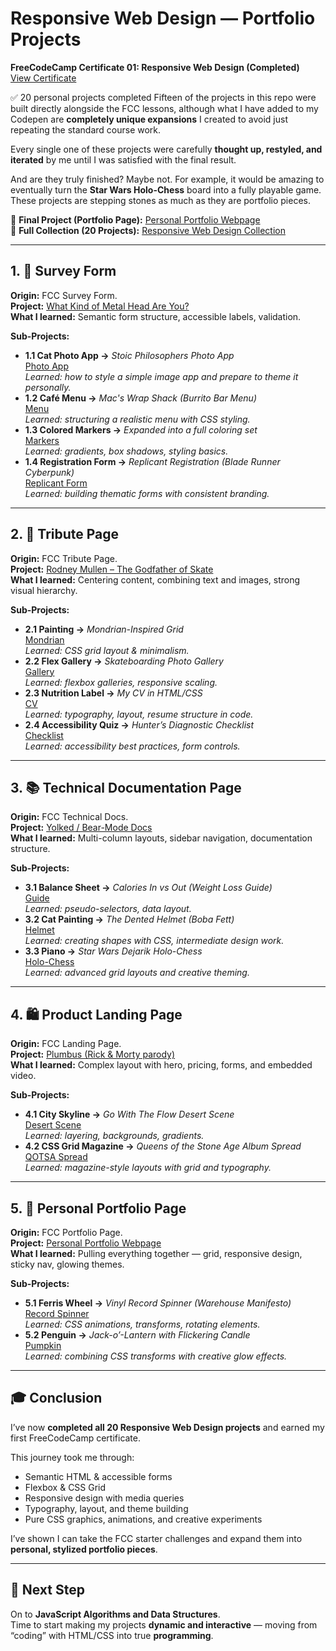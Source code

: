 # Responsive Web Design — Portfolio Projects

**FreeCodeCamp Certificate 01: Responsive Web Design (Completed)**  
[View Certificate](#)  

✅ 20 personal projects completed 
Fifteen of the projects in this repo were built directly alongside the FCC lessons, although what I have added to my Codepen are **completely unique expansions** I created to avoid just repeating the standard course work.  

Every single one of these projects were carefully **thought up, restyled, and iterated** by me until I was satisfied with the final result.  

And are they truly finished? Maybe not. For example, it would be amazing to eventually turn the **Star Wars Holo-Chess** board into a fully playable game. These projects are stepping stones as much as they are portfolio pieces.


🔗 **Final Project (Portfolio Page):** [Personal Portfolio Webpage](https://codepen.io/Mike-MacDonagh/pen/bNVOrxK)  
🔗 **Full Collection (20 Projects):** [Responsive Web Design Collection](https://codepen.io/collection/OyNaGb)

---

## 1. 🧾 Survey Form
**Origin:** FCC Survey Form.  
**Project:** [What Kind of Metal Head Are You?](https://codepen.io/Mike-MacDonagh/pen/ByoZwao)  
**What I learned:** Semantic form structure, accessible labels, validation.  

**Sub-Projects:**  
- **1.1 Cat Photo App →** *Stoic Philosophers Photo App*  
  [Photo App](https://codepen.io/Mike-MacDonagh/pen/yyYMrMM)  
  *Learned: how to style a simple image app and prepare to theme it personally.*  
- **1.2 Café Menu →** *Mac's Wrap Shack (Burrito Bar Menu)*  
  [Menu](https://codepen.io/Mike-MacDonagh/pen/raOybGY)  
  *Learned: structuring a realistic menu with CSS styling.*  
- **1.3 Colored Markers →** *Expanded into a full coloring set*  
  [Markers](https://codepen.io/Mike-MacDonagh/pen/EaVmymK)  
  *Learned: gradients, box shadows, styling basics.*  
- **1.4 Registration Form →** *Replicant Registration (Blade Runner Cyberpunk)*  
  [Replicant Form](https://codepen.io/Mike-MacDonagh/pen/azvwyQq)  
  *Learned: building thematic forms with consistent branding.*

---

## 2. 🎨 Tribute Page
**Origin:** FCC Tribute Page.  
**Project:** [Rodney Mullen – The Godfather of Skate](https://codepen.io/Mike-MacDonagh/pen/JoYWqdV)  
**What I learned:** Centering content, combining text and images, strong visual hierarchy.  

**Sub-Projects:**  
- **2.1 Painting →** *Mondrian-Inspired Grid*  
  [Mondrian](https://codepen.io/Mike-MacDonagh/pen/pvjwYVY)  
  *Learned: CSS grid layout & minimalism.*  
- **2.2 Flex Gallery →** *Skateboarding Photo Gallery*  
  [Gallery](https://codepen.io/Mike-MacDonagh/pen/RNWZrBe)  
  *Learned: flexbox galleries, responsive scaling.*  
- **2.3 Nutrition Label →** *My CV in HTML/CSS*  
  [CV](https://codepen.io/Mike-MacDonagh/pen/EaVvWwZ)  
  *Learned: typography, layout, resume structure in code.*  
- **2.4 Accessibility Quiz →** *Hunter’s Diagnostic Checklist*  
  [Checklist](https://codepen.io/Mike-MacDonagh/pen/EaVvWwZ)  
  *Learned: accessibility best practices, form controls.*

---

## 3. 📚 Technical Documentation Page
**Origin:** FCC Technical Docs.  
**Project:** [Yolked / Bear-Mode Docs](https://codepen.io/Mike-MacDonagh/pen/EaVRjgM)  
**What I learned:** Multi-column layouts, sidebar navigation, documentation structure.  

**Sub-Projects:**  
- **3.1 Balance Sheet →** *Calories In vs Out (Weight Loss Guide)*  
  [Guide](https://codepen.io/Mike-MacDonagh/pen/YPyEjwb)  
  *Learned: pseudo-selectors, data layout.*  
- **3.2 Cat Painting →** *The Dented Helmet (Boba Fett)*  
  [Helmet](https://codepen.io/Mike-MacDonagh/pen/EaVQNQg)  
  *Learned: creating shapes with CSS, intermediate design work.*  
- **3.3 Piano →** *Star Wars Dejarik Holo-Chess*  
  [Holo-Chess](https://codepen.io/Mike-MacDonagh/pen/VYvxzeq)  
  *Learned: advanced grid layouts and creative theming.*

---

## 4. 🛍️ Product Landing Page
**Origin:** FCC Landing Page.  
**Project:** [Plumbus (Rick & Morty parody)](https://codepen.io/Mike-MacDonagh/pen/xbwayEj)  
**What I learned:** Complex layout with hero, pricing, forms, and embedded video.  

**Sub-Projects:**  
- **4.1 City Skyline →** *Go With The Flow Desert Scene*  
  [Desert Scene](https://codepen.io/Mike-MacDonagh/pen/KwdxVLM)  
  *Learned: layering, backgrounds, gradients.*  
- **4.2 CSS Grid Magazine →** *Queens of the Stone Age Album Spread*  
  [QOTSA Spread](https://codepen.io/Mike-MacDonagh/pen/raOZZYL)  
  *Learned: magazine-style layouts with grid and typography.*

---

## 5. 👤 Personal Portfolio Page
**Origin:** FCC Portfolio Page.  
**Project:** [Personal Portfolio Webpage](https://codepen.io/Mike-MacDonagh/pen/bNVOrxK)  
**What I learned:** Pulling everything together — grid, responsive design, sticky nav, glowing themes.  

**Sub-Projects:**  
- **5.1 Ferris Wheel →** *Vinyl Record Spinner (Warehouse Manifesto)*  
  [Record Spinner](https://codepen.io/Mike-MacDonagh/pen/JoYmJmo)  
  *Learned: CSS animations, transforms, rotating elements.*  
- **5.2 Penguin →** *Jack-o’-Lantern with Flickering Candle*  
  [Pumpkin](https://codepen.io/Mike-MacDonagh/pen/myeQwqe)  
  *Learned: combining CSS transforms with creative glow effects.*

---

## 🎓 Conclusion
I’ve now **completed all 20 Responsive Web Design projects** and earned my first FreeCodeCamp certificate.  

This journey took me through:  
- Semantic HTML & accessible forms  
- Flexbox & CSS Grid  
- Responsive design with media queries  
- Typography, layout, and theme building  
- Pure CSS graphics, animations, and creative experiments  

I’ve shown I can take the FCC starter challenges and expand them into **personal, stylized portfolio pieces**.  

---

## 🚀 Next Step
On to **JavaScript Algorithms and Data Structures**.  
Time to start making my projects **dynamic and interactive** — moving from “coding” with HTML/CSS into true **programming**.
